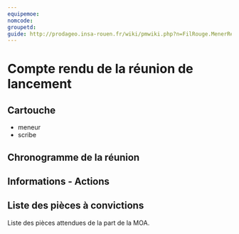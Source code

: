```yaml
---
equipemoe: 
nomcode: 
groupetd: 
guide: http://prodageo.insa-rouen.fr/wiki/pmwiki.php?n=FilRouge.MenerReunionLancement
---
```


# Compte rendu de la réunion de lancement

## Cartouche
 - meneur
 - scribe

## Chronogramme de la réunion

## Informations - Actions

## Liste des pièces à convictions
Liste des pièces attendues de la part de la MOA.
